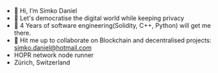 - 👋 Hi, I’m Simko Daniel
- 👀 Let's democratise the digital world while keeping privacy
- 🌱 4 Years of software engineering(Solidity, C++, Python) will get me there.
- 💞️ Hit me up to collaborate on Blockchain and decentralised projects: simko.daniel@hotmail.com
- HOPR network node runner
- Zürich, Switzerland
